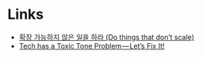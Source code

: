 # Links

- [확장 가능하지 않은 일을 하라 (Do things that don’t scale)](https://medium.com/@Jaemyung/do-things-that-dont-scale-6876c5682a75)
- [Tech has a Toxic Tone Problem — Let’s Fix It!](https://compassionatecoding.com/blog/2016/8/25/tech-has-a-toxic-tone-problemlets-fix-it)
